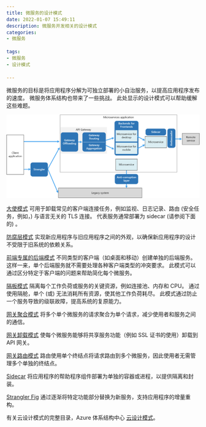 ```yaml
---
title: 微服务的设计模式
date: 2022-01-07 15:49:11
description: 微服务开发相关的设计模式
categories:
- 微服务

tags:
- 微服务
- 设计模式

---
```


微服务的目标是将应用程序分解为可独立部署的小自治服务，以提高应用程序发布的速度。 微服务体系结构也带来了一些挑战。 此处显示的设计模式可以帮助缓解这些难题。

![微服务设计模式](./Design-patterns-for-microservices/microservices-patterns.png)

[大使模式](https://docs.microsoft.com/en-us/azure/architecture/patterns/ambassador) 可用于卸载常见的客户端连接任务，例如监视、日志记录、路由 (安全任务，例如，) 与语言无关的 TLS 连接。 代表服务通常部署为 sidecar (请参阅下面的) 。

[防腐层模式](https://docs.microsoft.com/en-us/azure/architecture/patterns/anti-corruption-layer) 实现新应用程序与旧应用程序之间的外观，以确保新应用程序的设计不受限于旧系统的依赖关系。

[前端专属的后端模式](https://docs.microsoft.com/en-us/azure/architecture/patterns/backends-for-frontends) 不同类型的客户端（如桌面和移动）创建单独的后端服务。 这样一来，单个后端服务就不需要处理各种客户端类型的冲突要求。 此模式可以通过区分特定于客户端的问题来帮助简化每个微服务。

[隔板模式](https://docs.microsoft.com/en-us/azure/architecture/patterns/bulkhead) 隔离每个工作负荷或服务的关键资源，例如连接池、内存和 CPU。 通过使用隔舱，单个 (或) 无法消耗所有资源，使其他工作负荷耗尽。 此模式通过防止一个服务导致的级联故障，提高系统的复原能力。

[网关聚合模式](https://docs.microsoft.com/en-us/azure/architecture/patterns/gateway-aggregation) 将多个单个微服务的请求聚合为单个请求，减少使用者和服务之间的通信。

[网关卸载模式](https://docs.microsoft.com/en-us/azure/architecture/patterns/gateway-aggregation) 使每个微服务能够将共享服务功能（例如 SSL 证书的使用）卸载到 API 网关。

[网关路由模式](https://docs.microsoft.com/en-us/azure/architecture/patterns/gateway-routing) 路由使用单个终结点将请求路由到多个微服务，因此使用者无需管理多个单独的终结点。

[Sidecar](https://docs.microsoft.com/en-us/azure/architecture/patterns/sidecar) 将应用程序的帮助程序组件部署为单独的容器或进程，以提供隔离和封装。

[Strangler Fig](https://docs.microsoft.com/en-us/azure/architecture/patterns/strangler-fig) 通过逐渐将特定功能部分替换为新服务，支持应用程序的增量重构。

有关云设计模式的完整目录，Azure 体系结构中心 [云设计模式](https://docs.microsoft.com/en-us/azure/architecture/patterns/)。
